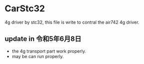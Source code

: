 # CarStc32
4g driver by stc32, 
this file is write to contral the air742 4g driver.

## update in 令和5年6月8日
* the 4g transport part work properly.
* may be can run properly.